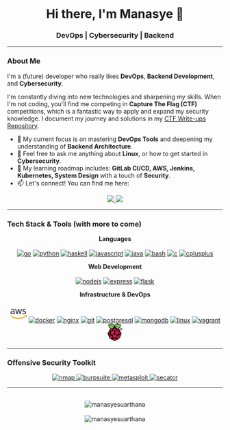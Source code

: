 <div align="center">
  <h1>Hi there, I'm Manasye 👋</h1>
  <h3>DevOps | Cybersecurity | Backend</h3>
</div>

---

### About Me

I'm a (future) developer who really likes **DevOps**, **Backend Development**, and **Cybersecurity**.

I'm constantly diving into new technologies and sharpening my skills. When I'm not coding, you'll find me competing in **Capture The Flag (CTF)** competitions, which is a fantastic way to apply and expand my security knowledge. I document my journey and solutions in my [CTF Write-ups Repository](https://github.com/manasyesuarthana/CTF-WriteUps).

- 🌱 My current focus is on mastering **DevOps Tools** and deepening my understanding of **Backend Architecture**.
- 💬 Feel free to ask me anything about **Linux**, or how to get started in **Cybersecurity**.
- 🚀 My learning roadmap includes: **GitLab CI/CD, AWS, Jenkins, Kubernetes, System Design** with a touch of **Security**.
- 📫 Let's connect! You can find me here:

<p align="center">
  <a href="https://instagram.com/manasyesuarthana" target="_blank">
    <img src="https://img.shields.io/badge/Instagram-%23E4405F.svg?style=for-the-badge&logo=Instagram&logoColor=white" target="_blank" />
  </a>
  <a href="https://id.linkedin.com/in/i-putu-herjuna-manasye-suarthana-6a1b93294" target="_blank"><img src="https://img.shields.io/badge/LinkedIn-%230077B5.svg?style=for-the-badge&logo=linkedin&logoColor=white" target="_blank" />
  </a>
</p>

---

### Tech Stack & Tools (with more to come)

<p align="center">
  <strong>Languages</strong><br><br>
  <a href="https://go.dev" target="_blank" rel="noreferrer"><img src="https://camo.githubusercontent.com/4ad3d591b6116da1877e0a959ae0a10c22e077efc30eb8d386c8e6462a26d2cc/68747470733a2f2f63646e2e6a7364656c6976722e6e65742f67682f64657669636f6e732f64657669636f6e2f69636f6e732f676f2f676f2d6f726967696e616c2e737667" alt="go" width="40" height="40"/></a>
  <a href="https://www.python.org" target="_blank" rel="noreferrer"><img src="https://raw.githubusercontent.com/abranhe/programming-languages-logos/refs/heads/master/src/python/python.png" alt="python" width="40" height="40"/></a>
  <a href="https://www.haskell.org/" target="_blank" rel="noreferrer"><img src="https://cdn-icons-png.flaticon.com/512/5968/5968259.png" alt="haskell" width="40" height="40"/></a>
  <a href="https://developer.mozilla.org/en-US/docs/Web/JavaScript" target="_blank" rel="noreferrer"><img src="https://cdn.simpleicons.org/javascript/F7DF1E" alt="javascript" width="40" height="40"/></a>
  <a href="https://www.java.com" target="_blank" rel="noreferrer"><img src="https://raw.githubusercontent.com/abranhe/programming-languages-logos/refs/heads/master/src/java/java.png" alt="java" width="40" height="40"/></a>
  <a href="https://www.gnu.org/software/bash/" target="_blank" rel="noreferrer"><img src="https://cdn.simpleicons.org/gnubash/4EAA25" alt="bash" width="40" height="40"/></a>
  <a href="https://www.cprogramming.com/" target="_blank" rel="noreferrer"><img src="https://raw.githubusercontent.com/abranhe/programming-languages-logos/refs/heads/master/src/c/c.png?" alt="c" width="40" height="40"/></a>
  <a href="https://www.w3schools.com/cpp/" target="_blank" rel="noreferrer"><img src="https://raw.githubusercontent.com/abranhe/programming-languages-logos/refs/heads/master/src/cpp/cpp.png" alt="cplusplus" width="40" height="40"/></a>
</p>
<p align="center">
  <strong>Web Development</strong><br><br>
  <a href="https://nodejs.org" target="_blank" rel="noreferrer"><img src="https://cdn.simpleicons.org/nodedotjs/339933" alt="nodejs" width="40" height="40"/></a>
  <a href="https://expressjs.com" target="_blank" rel="noreferrer"><img src="https://cdn.simpleicons.org/express/000000?color=white" alt="express" width="40" height="40"/></a>
  <a href="https://flask.palletsprojects.com/" target="_blank" rel="noreferrer"><img src="https://cdn.simpleicons.org/flask/FFFFFF" alt="flask" width="40" height="40"/></a>
<p align="center">
  <strong>Infrastructure & DevOps</strong><br><br>
  <a href="https://aws.amazon.com" target="_blank" rel="noreferrer"><img src="https://raw.githubusercontent.com/devicons/devicon/master/icons/amazonwebservices/amazonwebservices-original-wordmark.svg" alt="aws" width="40" height="40"/></a>
  <a href="https://www.docker.com/" target="_blank" rel="noreferrer"><img src="https://cdn.simpleicons.org/docker/2496ED" alt="docker" width="40" height="40"/></a>
  <a href="https://www.nginx.com" target="_blank" rel="noreferrer"><img src="https://cdn.simpleicons.org/nginx/269539" alt="nginx" width="40" height="40"/></a>
  <a href="https://git-scm.com/" target="_blank" rel="noreferrer"><img src="https://cdn.simpleicons.org/git/F05032" alt="git" width="40" height="40"/></a>
  <a href="https://www.postgresql.org" target="_blank" rel="noreferrer"><img src="https://camo.githubusercontent.com/f76ca013b330e2bffb000dfd1f5487432ead1d7c6f489b6051a5ac5853ea4c78/68747470733a2f2f63646e2e6a7364656c6976722e6e65742f67682f64657669636f6e732f64657669636f6e2f69636f6e732f706f737467726573716c2f706f737467726573716c2d6f726967696e616c2e737667" alt="postgresql" width="40" height="40"/></a>
  <a href="https://www.mongodb.com" target="_blank" rel="noreferrer"><img src="https://raw.githubusercontent.com/mongodb/mongo/refs/heads/master/docs/leaf.svg" alt="mongodb" width="40" height="40"/></a>
  <a href="https://www.linux.org/" target="_blank" rel="noreferrer"><img src="https://cdn.simpleicons.org/linux/FCC624" alt="linux" width="40" height="40"/></a>
  <a href="https://developer.hashicorp.com/vagrant" target="_blank" rel="noreferrer"><img src="https://icon.icepanel.io/Technology/svg/HashiCorp-Vagrant.svg" alt="vagrant" width="40" height="40"/></a>
  <a href="https://www.raspberrypi.com" target="_blank" rel="noreferrer"><img src="https://raw.githubusercontent.com/iiiypuk/rpi-icon/master/raspberry-pi-logo_resized_256.png" alt="raspberrypi" width="40" height="40"/></a>
</p>

---

### Offensive Security Toolkit

<p align="center">
  <a href="https://nmap.org/" target="_blank" rel="noreferrer">
    <img src="https://avatars.githubusercontent.com/u/63385?s=200&v=4" alt="nmap" width="55" height="55"/>
  </a>
  <a href="https://portswigger.net/burp" target="_blank" rel="noreferrer">
    <img src="https://cdn.simpleicons.org/burpsuite/FF6600" alt="burpsuite" width="55" height="55"/>
  </a>
  <a href="https://www.metasploit.com/" target="_blank" rel="noreferrer">
    <img src="https://cdn.simpleicons.org/metasploit/000000?color=white" alt="metasploit" width="55" height="55"/>
  </a>
  <a href="https://github.com/freelabz/secator" target="_blank" rel="noreferrer">
    <img src="https://repository-images.githubusercontent.com/606381231/e4e412f0-5107-4b1c-b64a-cbd05b66b008" alt="secator" width="125" height="55"/>
  </a>
</p>

---

<div align="center">
  <br>
  <img src="https://github-readme-stats.vercel.app/api/top-langs?username=manasyesuarthana&show_icons=true&locale=en&layout=compact&theme=tokyonight" alt="manasyesuarthana" />
  <br><br>
  <img src="https://github-readme-streak-stats.herokuapp.com/?user=manasyesuarthana&theme=tokyonight" alt="manasyesuarthana" />
</div>
